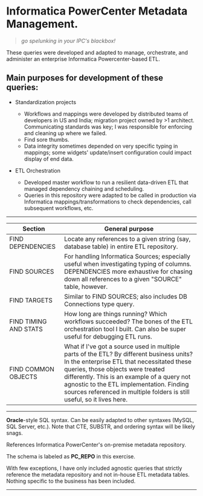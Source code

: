 # Informatica PowerCenter Metadata Management.
> _go spelunking in your IPC's blackbox!_

These queries were developed and adapted to manage, orchestrate, and administer an enterprise Informatica Powercenter-based ETL.

## Main purposes for development of these queries:
* Standardization projects
  * Workflows and mappings were developed by distributed teams of developers in US and India; migration project owned by >1 architect. Communicating standards was key; I was responsible for enforcing and cleaning up where we failed. 
  * Find sore thumbs.
  * Data integrity sometimes depended on very specific typing in mappings; some widgets' update/insert configuration could impact display of end data.

* ETL Orchestration
  * Developed master workflow to run a resilient data-driven ETL that managed dependency chaining and scheduling.
  * Queries in this repository were adapted to be called in production via Informatica mappings/transformations to check dependencies, call subsequent workflows, etc.

*******
| Section       | General purpose      |
| ------------- | ------------- |
| FIND DEPENDENCIES | Locate any references to a given string (say, database table) in entire ETL repository. |
| FIND SOURCES| For handling Informatica Sources; especially useful when investigating typing of columns. DEPENDENCIES more exhaustive for chasing down all references to a given "SOURCE" table, however. |
| FIND TARGETS | Similar to FIND SOURCES; also includes DB Connections type query. |
| FIND TIMING AND STATS | How long are things running? Which workflows succeeded? The bones of the ETL orchestration tool I built. Can also be super useful for debugging ETL runs. |
| FIND COMMON OBJECTS | What if I've got a source used in multiple parts of the ETL? By different business units? In the enterprise ETL that necessitated these queries, those objects were treated differently. This is an example of a query not agnostic to the ETL implementation. Finding sources referenced in multiple folders is still useful, so it lives here. |

*******
**Oracle**-style SQL syntax. Can be easily adapted to other syntaxes (MySQL, SQL Server, etc.). Note that CTE, SUBSTR, and ordering syntax will be likely snags.

References Informatica PowerCenter's on-premise metadata repository.

The schema is labeled as **PC_REPO** in this exercise.

With few exceptions, I have only included agnostic queries that strictly reference the metadata repository and not in-house ETL metadata tables. Nothing specific to the business has been included.

*******

 

